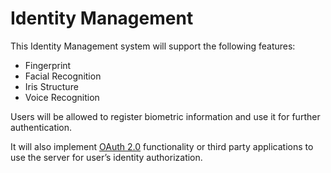 # Identity Management

This Identity Management system will support the following features:

* Fingerprint
* Facial Recognition
* Iris Structure
* Voice Recognition 

Users will be allowed to register biometric information and use it for further authentication. 

It will also implement [OAuth 2.0](https://oauth.net/2/native-apps/) functionality or third party applications to use the server for user’s identity authorization. 

